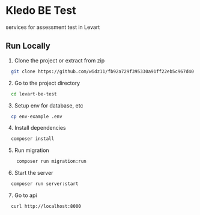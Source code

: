 # Kledo BE Test

services for assessment test in Levart

## Run Locally

1. Clone the project or extract from zip

```bash
  git clone https://github.com/widz11/fb92a729f395330a91ff22eb5c967d40.git levart-be-test
```

2. Go to the project directory

```bash
  cd levart-be-test
```

3. Setup env for database, etc

```bash
  cp env-example .env
```

4. Install dependencies

```bash
  composer install
```

5. Run migration

```bash
    composer run migration:run
```

6. Start the server

```bash
  composer run server:start
```

7. Go to api

```bash
  curl http://localhost:8000
```
